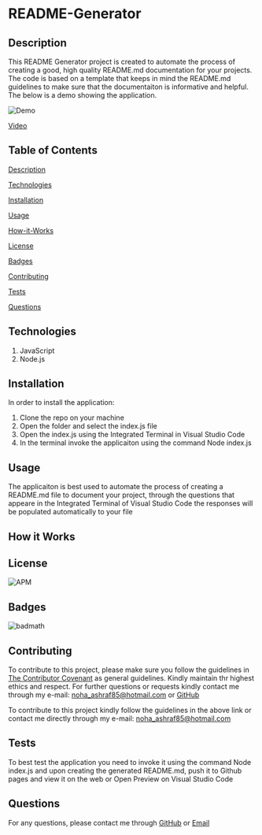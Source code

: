 # README-Generator
## Description
This README Generator project is created to automate the process of creating a good, high quality README.md documentation for your projects. The code is based on a template that keeps in mind the README.md guidelines to make sure that the documentaiton is informative and helpful. The below is a demo showing the application. 

![Demo](./assets/images/readmewalkthrough1.gif)

[Video](https://drive.google.com/file/d/1CliRmd6f3amMejbr_ZGvX7pp_G2eVGKJ/view)

## Table of Contents

[Description](#description)

[Technologies](#Technologies)

[Installation](#installation)

[Usage](#usage)

[How-it-Works](#How-it-Works)

[License](#license)

[Badges](#Badges)

[Contributing](#contributing)

[Tests](#tests)

[Questions](#questions)

## Technologies
1. JavaScript
2. Node.js

## Installation
In order to install the application:
1. Clone the repo on your machine
2. Open the folder and select the index.js file
3. Open the index.js using the Integrated Terminal in Visual Studio Code
4. In the terminal invoke the applicaiton using the command Node index.js

## Usage
The applicaiton is best used to automate the process of creating a README.md file to document your project, through the questions that appeare in the Integrated Terminal of Visual Studio Code the responses will be populated automatically to your file

## How it Works

## License 
![APM](https://img.shields.io/apm/l/README)

## Badges
![badmath](https://img.shields.io/github/languages/top/nielsenjared/badmath)

## Contributing 
To contribute to this project, please make sure you follow the guidelines in [The Contributor Covenant](https://www.contributor-covenant.org/) as general guidelines.
Kindly maintain thr highest ethics and respect. For further questions or requests kindly contact me through my e-mail: noha_ashraf85@hotmail.com or [GitHub](https://github.com/NohaAshraf85)

To contribute to this project kindly follow the guidelines in the above link or contact me directly through my e-mail: noha_ashraf85@hotmail.com 

## Tests 
To best test the application you need to invoke it using the command Node index.js and upon creating the generated README.md, push it to Github pages and view it on the web or Open Preview on Visual Studio Code

## Questions
For any questions, please contact me through [GitHub](github:NohaAshraf85) 
or [Email](email:Noha_ashraf85@hotmail.com)
